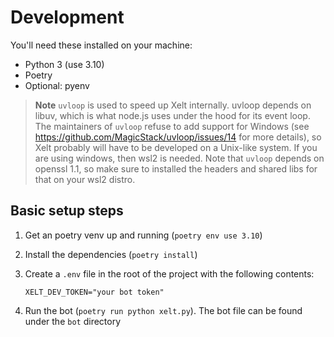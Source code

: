 # Development

You'll need these installed on your machine:

- Python 3 (use 3.10)
- Poetry
- Optional: pyenv

> **Note**
> `uvloop` is used to speed up Xelt internally. uvloop depends on libuv, which is what node.js uses under the hood for its event loop. The maintainers of `uvloop` refuse to add support for Windows (see https://github.com/MagicStack/uvloop/issues/14 for more details), so Xelt probably will have to be developed on a Unix-like system. If you are using windows, then wsl2 is needed. Note that `uvloop` depends on openssl 1.1, so make sure to installed the headers and shared libs for that on your wsl2 distro.

## Basic setup steps

1. Get an poetry venv up and running (`poetry env use 3.10`)
2. Install the dependencies (`poetry install`)
3. Create a `.env` file in the root of the project with the following contents:

    ```env
    XELT_DEV_TOKEN="your bot token"
    ```

4. Run the bot (`poetry run python xelt.py`). The bot file can be found under the `bot` directory